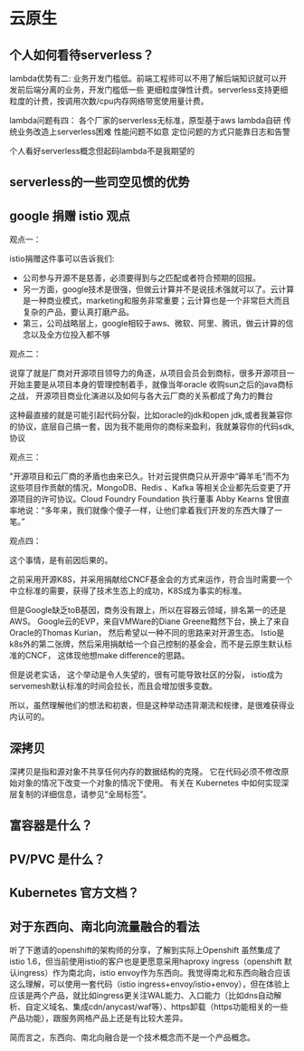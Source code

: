 # 云原生

## 个人如何看待serverless？

lambda优势有二:
业务开发门槛低。前端工程师可以不用了解后端知识就可以开发前后端分离的业务，开发门槛低一些
更细粒度弹性计费。serverless支持更细粒度的计费，按调用次数/cpu内存网络带宽使用量计费。

lambda问题有四：
各个厂家的serverless无标准，原型基于aws lambda自研
传统业务改造上serverless困难
性能问题不如意
定位问题的方式只能靠日志和告警

个人看好serverless概念但起码lambda不是我期望的

## serverless的一些司空见惯的优势

## google 捐赠 istio 观点

观点一：

istio捐赠这件事可以告诉我们:
- 公司参与开源不是慈善，必须要得到与之匹配或者符合预期的回报。
- 另一方面，google技术是很强，但做云计算并不是说技术强就可以了。云计算是一种商业模式，marketing和服务非常重要；云计算也是一个非常巨大而且复杂的产品，要认真打磨产品。
- 第三，公司战略层上，google相较于aws、微软、阿里、腾讯，做云计算的信念以及全方位投入都不够

观点二：

说穿了就是厂商对开源项目领导力的角逐，从项目会员会到商标，很多开源项目一开始主要是从项目本身的管理控制着手，就像当年oracle 收购sun之后的java商标之战， 开源项目商业化演进以及如何与各大云厂商的关系都成了角力的舞台

这种最直接的就是可能引起代码分裂，比如oracle的jdk和open jdk,或者我兼容你的协议，底层自己搞一套，因为我不能用你的商标来盈利，我就兼容你的代码sdk, 协议

观点三：

"开源项目和云厂商的矛盾也由来已久。针对云提供商只从开源中“薅羊毛”而不为这些项目作贡献的情况，MongoDB、Redis 、Kafka 等相关企业都先后变更了开源项目的许可协议。Cloud Foundry Foundation 执行董事 Abby Kearns 曾很直率地说：“多年来，我们就像个傻子一样，让他们拿着我们开发的东西大赚了一笔。”

观点四：

这个事情，是有前因后果的。

之前采用开源K8S，并采用捐献给CNCF基金会的方式来运作，符合当时需要一个中立标准的需要，获得了技术生态上的成功，K8S成为事实的标准。

但是Google缺乏toB基因，商务没有跟上，所以在容器云领域，排名第一的还是AWS。
Google云的EVP，来自VMWare的Diane Greene黯然下台，换上了来自Oracle的Thomas Kurian，
然后希望以一种不同的思路来对开源生态。
Istio是k8s外的第二张牌，然后采用捐献给一个自己控制的基金会，而不是云原生默认标准的CNCF，
这体现他想make difference的思路。

但是说老实话， 这个举动是令人失望的，很有可能导致社区的分裂，
istio成为servemesh默认标准的时间会拉长，而且会增加很多变数。

所以，虽然理解他们的想法和初衷，但是这种举动违背潮流和规律，是很难获得业内认可的。

## 深拷贝

深拷贝是指和源对象不共享任何内存的数据结构的克隆。 它在代码必须不修改原始对象的情况下改变一个对象的情况下使用。 有关在 Kubernetes 中如何实现深层复制的详细信息，请参见“全局标签”。

## 富容器是什么？

## PV/PVC 是什么？

## Kubernetes 官方文档？

## 对于东西向、南北向流量融合的看法

听了下邀请的openshift的架构师的分享，了解到实际上Openshift 虽然集成了istio 1.6，但当前使用istio的客户也是更愿意采用haproxy ingress（openshift 默认ingress）作为南北向，istio envoy作为东西向。我觉得南北和东西向融合应该这么理解，可以使用一套代码（istio ingress+envoy/istio+envoy），但在体验上应该是两个产品，就比如ingress更关注WAL能力、入口能力（比如dns自动解析、自定义域名、集成cdn/anycast/waf等）、https卸载（https功能相关的一些产品功能），跟服务网格产品上还是有比较大差异。

简而言之，东西向、南北向融合是一个技术概念而不是一个产品概念。